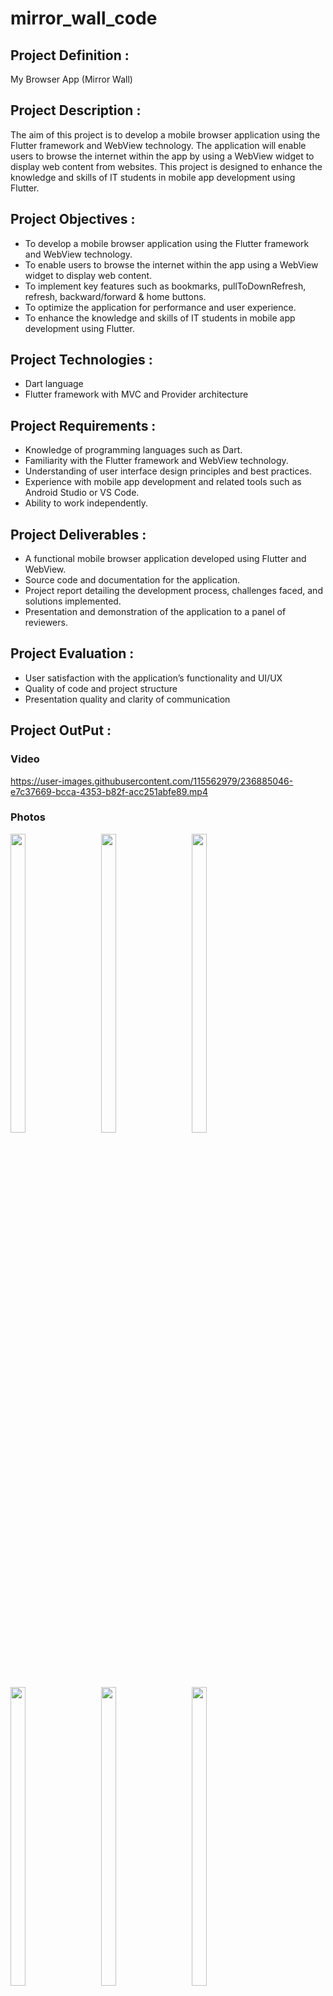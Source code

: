 # mirror_wall_code

## Project Definition :

My Browser App (Mirror Wall)

## Project Description :

The aim of this project is to develop a mobile browser application using the Flutter framework
and WebView technology. The application will enable users to browse the internet within the app
by using a WebView widget to display web content from websites. This project is designed to
enhance the knowledge and skills of IT students in mobile app development using Flutter.

## Project Objectives :

- To develop a mobile browser application using the Flutter framework and WebView technology.
- To enable users to browse the internet within the app using a WebView widget to display web content.
- To implement key features such as bookmarks, pullToDownRefresh, refresh, backward/forward & home buttons.
- To optimize the application for performance and user experience.
- To enhance the knowledge and skills of IT students in mobile app development using Flutter.

## Project Technologies :

- Dart language
- Flutter framework with MVC and Provider architecture

## Project Requirements :

- Knowledge of programming languages such as Dart.
- Familiarity with the Flutter framework and WebView technology.
- Understanding of user interface design principles and best practices.
- Experience with mobile app development and related tools such as Android Studio or VS Code.
- Ability to work independently.

## Project Deliverables :

- A functional mobile browser application developed using Flutter and WebView.
- Source code and documentation for the application.
- Project report detailing the development process, challenges faced, and solutions implemented.
- Presentation and demonstration of the application to a panel of reviewers.

## Project Evaluation :

- User satisfaction with the application’s functionality and UI/UX
- Quality of code and project structure
- Presentation quality and clarity of communication

## Project OutPut :

### Video

https://user-images.githubusercontent.com/115562979/236885046-e7c37669-bcca-4353-b82f-acc251abfe89.mp4

### Photos

<p float="left">
<img style="margin-right: 30px" src = "https://user-images.githubusercontent.com/115562979/236885291-c0098996-77c1-432a-be55-3505c4aaf5fd.png" width=22% height=35%>
<img style="margin-right: 30px" src = "https://user-images.githubusercontent.com/115562979/236885330-3ad22317-4019-4fa4-8015-c5dde1842b10.png" width=22% height=35%>
<img style="margin-right: 30px" src = "https://user-images.githubusercontent.com/115562979/236885375-ff52e446-c8a0-484f-b065-3437bade26ae.png" width=22% height=35%>
<img style="margin-right: 30px" src = "https://user-images.githubusercontent.com/115562979/236885389-6c2bf2fa-0651-4cc1-bb31-a1994d47577c.png" width=22% height=35%>
<img style="margin-right: 30px" src = "https://user-images.githubusercontent.com/115562979/236885452-685d11b0-697f-448b-bc31-6deef8c3401f.png" width=22% height=35%>
<img style="margin-right: 30px" src = "https://user-images.githubusercontent.com/115562979/236885471-79ad4e7a-6159-4c47-b70a-b9c2ef4f031d.png" width=22% height=35%>
<img style="margin-right: 30px" src = "https://user-images.githubusercontent.com/115562979/236885497-d238a728-7337-416a-b93b-a602d0322014.png" width=22% height=35%>
<img style="margin-right: 30px" src = "https://user-images.githubusercontent.com/115562979/236885523-0c7445ae-36b2-446f-9cc4-2ed4197658d3.png" width=22% height=35%>
<img style="margin-right: 30px" src = "https://user-images.githubusercontent.com/115562979/236885560-3cf4b962-a26e-4c5d-ab5b-2b5632f9e12c.png" width=22% height=35%>
<img style="margin-right: 30px" src = "https://user-images.githubusercontent.com/115562979/236885575-9ec4ee8d-02a9-48c7-9f73-16260a19940a.png" width=22% height=35%>

</p>
